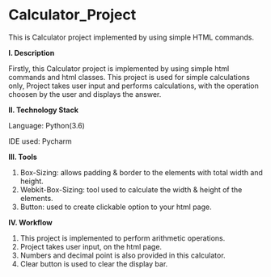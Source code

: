 # Calculator_Project

This is Calculator project implemented by using simple HTML commands.


**I. Description**

Firstly, this Calculator project is implemented by using simple html commands and html classes. This project is used for simple calculations only, Project takes user 
input and performs calculations, with the operation choosen by the user and displays the answer. 


**II. Technology Stack**

Language: Python(3.6)

IDE used: Pycharm


**III. Tools**

1. Box-Sizing: allows padding & border to the elements with total width and height.
2. Webkit-Box-Sizing: tool used to calculate the width & height of the elements.
3. Button: used to create clickable option to your html page.

**IV. Workflow**

1. This project is implemented to perform arithmetic operations.
2. Project takes user input, on the html page.
3. Numbers and decimal point is also provided in this calculator.
4. Clear button is used to clear the display bar.




